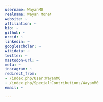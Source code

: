 ```yaml
---
username: WayanM0
realname: Wayan Monet
website: ~
affiliation: ~
bio: ~
github: ~
orcid: ~
linkedin: ~
googlescholar: ~
wikidata: ~
twitter: ~
mastodon-url: ~
meta: ~
instagram: ~
redirect_from:
- /index.php/User:WayanM0
- /index.php/Special:Contributions/WayanM0
email: ~

---
```

